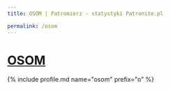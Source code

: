 ```yaml
---
title: OSOM | Patromierz - statystyki Patronite.pl

permalink: /osom
---
```


# [OSOM](https://patronite.pl/osom)

{% include profile.md name="osom" prefix="o" %}
